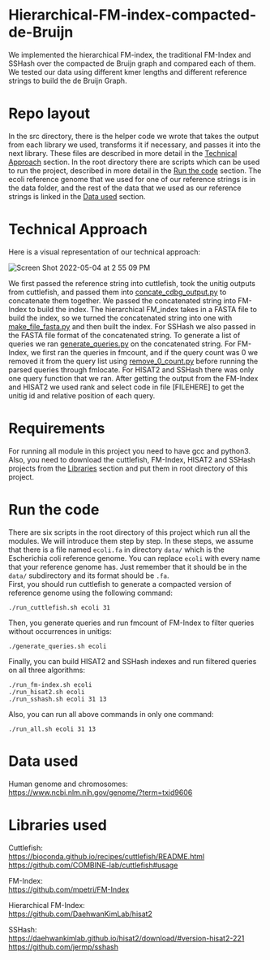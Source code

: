 
# Hierarchical-FM-index-compacted-de-Bruijn
We implemented the hierarchical FM-index, the traditional FM-Index and SSHash over the compacted de Bruijn graph and compared each of them. We tested our data using different kmer lengths and different reference strings to build the de Bruijn Graph.

# Repo layout 
In the src directory, there is the helper code we wrote that takes the output from each library we used, transforms it if necessary, and passes it into the next library. These files are described in more detail in the [Technical Approach](#technical-approach) section. In the root directory there are scripts which can be used to run the project, described in more detail in the [Run the code](#run-the-code) section. The ecoli reference genome that we used for one of our reference strings is in the data folder, and the rest of the data that we used as our reference strings is linked in the [Data used](#data-used) section.

# Technical Approach
Here is a visual representation of our technical approach:


![Screen Shot 2022-05-04 at 2 55 09 PM](https://user-images.githubusercontent.com/43825734/166806155-3dc58aee-8e80-41dc-a1b2-aaaebc6998c9.png)

We first passed the reference string into cuttlefish, took the unitig outputs from cuttlefish,  and passed them into [concate_cdbg_output.py](https://github.com/PJeBeK/hierarchical-FM-index-compacted-de-Bruijn/blob/main/concate_cdbg_output.py) to concatenate them together. We passed the concatenated string into FM-Index to build the index. The hierarchical FM_index takes in a FASTA file to build the index, so we turned the concatenated string into one with [make_file_fasta.py](https://github.com/PJeBeK/hierarchical-FM-index-compacted-de-Bruijn/blob/main/src/make_file_fasta.py) and then built the index.   For SSHash we also passed in the FASTA file format of the concatenated string. To generate a list of queries we ran [generate_queries.py](https://github.com/PJeBeK/hierarchical-FM-index-compacted-de-Bruijn/blob/main/src/generate_queries.py) on the concatenated string. For FM-Index, we first ran the queries in fmcount, and if the query count was 0 we removed it from the query list using [remove_0_count.py](https://github.com/PJeBeK/hierarchical-FM-index-compacted-de-Bruijn/blob/main/remove_0_count.py) before running the parsed queries through fmlocate. For HISAT2 and SSHash there was only one query function that we ran. After getting the output from the FM-Index and HISAT2 we used rank and select code in file [FILEHERE] to get the unitig id and relative position of each query.

# Requirements

For running all module in this project you need to have gcc and python3.\
Also, you need to download the cuttlefish, FM-Index, HISAT2 and SSHash projects from the [Libraries](#libraries-used) section and put them in root directory of this project.

# Run the code

There are six scripts in the root directory of this project which run all the modules. We will introduce them step by step.
In these steps, we assume that there is a file named `ecoli.fa` in directory `data/` which is the Escherichia coli reference genome.
You can replace `ecoli` with every name that your reference genome has. Just remember that it should be in the `data/`
subdirectory and its format should be `.fa`.\
First, you should run cuttlefish to generate a compacted version of reference genome using the following command:
        
    ./run_cuttlefish.sh ecoli 31

Then, you generate queries and run fmcount of FM-Index to filter queries without occurrences in unitigs:

    ./generate_queries.sh ecoli

Finally, you can build HISAT2 and SSHash indexes and run filtered queries on all three algorithms:

    ./run_fm-index.sh ecoli
    ./run_hisat2.sh ecoli
    ./run_sshash.sh ecoli 31 13

Also, you can run all above commands in only one command:

    ./run_all.sh ecoli 31 13


# Data used
Human genome and chromosomes:\
https://www.ncbi.nlm.nih.gov/genome/?term=txid9606

# Libraries used
Cuttlefish:\
https://bioconda.github.io/recipes/cuttlefish/README.html \
https://github.com/COMBINE-lab/cuttlefish#usage
 
FM-Index:\
https://github.com/mpetri/FM-Index
 
Hierarchical FM-Index:\
https://github.com/DaehwanKimLab/hisat2
 
SSHash:\
https://daehwankimlab.github.io/hisat2/download/#version-hisat2-221 \
https://github.com/jermp/sshash

